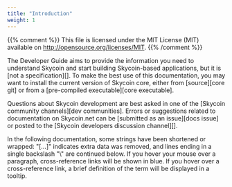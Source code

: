 ```yaml
---
title: "Introduction"
weight: 1
---
```


{{% comment %}}
This file is licensed under the MIT License (MIT) available on
http://opensource.org/licenses/MIT.
{{% /comment %}}

The Developer Guide aims to provide the information you need to understand
Skycoin and start building Skycoin-based applications, but it is
[not a specification][]. To make the best use of
this documentation, you may want to install the current version of Skycoin core,
either from [source][core git] or from a [pre-compiled executable][core executable].

Questions about Skycoin development are best asked in one of the
[Skycoin community channels][dev communities].
Errors or suggestions related to
documentation on Skycoin.net can be [submitted as an issue][docs issue]
or posted to the [Skycoin developers discussion channel][].

In the following documentation, some strings have been shortened or wrapped: "[...]"
indicates extra data was removed, and lines ending in a single backslash "\\"
are continued below. If you hover your mouse over a paragraph, cross-reference
links will be shown in blue.  If you hover over a cross-reference link, a brief
definition of the term will be displayed in a tooltip.
